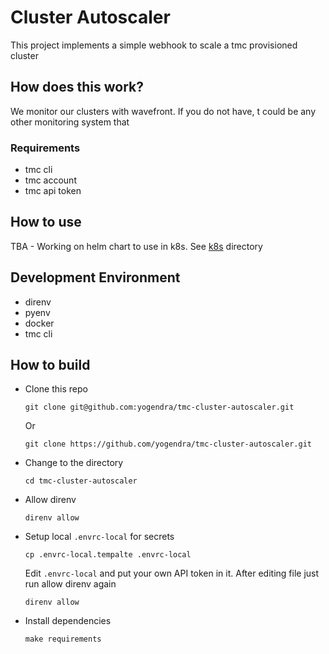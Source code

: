 # Cluster Autoscaler

This project implements a simple webhook to scale a tmc provisioned cluster

## How does this work?

We monitor our clusters with wavefront. If you do not have, t could be any other monitoring system that

### Requirements

- tmc cli
- tmc account
- tmc api token

## How to use

TBA - Working on helm chart to use in k8s. See [k8s](k8) directory

## Development Environment

- direnv
- pyenv
- docker
- tmc cli

## How to build

- Clone this repo

  ```
  git clone git@github.com:yogendra/tmc-cluster-autoscaler.git
  ```

  Or

  ```
  git clone https://github.com/yogendra/tmc-cluster-autoscaler.git
  ```

- Change to the directory

  ```
  cd tmc-cluster-autoscaler
  ```

- Allow direnv

  ```
  direnv allow
  ```

- Setup local `.envrc-local` for secrets

  ```
  cp .envrc-local.tempalte .envrc-local
  ```

  Edit `.envrc-local` and put your own API token in it. After editing file just run allow direnv again

  ```
  direnv allow
  ```

- Install dependencies

  ```
  make requirements
  ```
